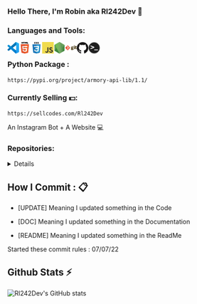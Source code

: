 ### Hello There, I'm Robin aka Rl242Dev 👋 

### Languages and Tools:

<img align="left" alt="Visual Studio Code" width="26px" src="https://raw.githubusercontent.com/github/explore/80688e429a7d4ef2fca1e82350fe8e3517d3494d/topics/visual-studio-code/visual-studio-code.png" />
<img align="left" alt="HTML5" width="26px" src="https://raw.githubusercontent.com/github/explore/80688e429a7d4ef2fca1e82350fe8e3517d3494d/topics/html/html.png" />
<img align="left" alt="CSS3" width="26px" src="https://raw.githubusercontent.com/github/explore/80688e429a7d4ef2fca1e82350fe8e3517d3494d/topics/css/css.png" />
<img align="left" alt="JavaScript" width="26px" src="https://raw.githubusercontent.com/github/explore/80688e429a7d4ef2fca1e82350fe8e3517d3494d/topics/javascript/javascript.png" />
<img align="left" alt="Node.js" width="26px" src="https://raw.githubusercontent.com/github/explore/80688e429a7d4ef2fca1e82350fe8e3517d3494d/topics/nodejs/nodejs.png" />
<img align="left" alt="Git" width="26px" src="https://raw.githubusercontent.com/github/explore/80688e429a7d4ef2fca1e82350fe8e3517d3494d/topics/git/git.png" />
<img align="left" alt="GitHub" width="26px" src="https://raw.githubusercontent.com/github/explore/78df643247d429f6cc873026c0622819ad797942/topics/github/github.png" />
<img align="left" alt="Terminal" width="26px" src="https://raw.githubusercontent.com/github/explore/80688e429a7d4ef2fca1e82350fe8e3517d3494d/topics/terminal/terminal.png" />

<br />

### Python Package :
    
    https://pypi.org/project/armory-api-lib/1.1/

### Currently Selling 💵: 

    https://sellcodes.com/Rl242Dev

An Instagram Bot + A Website 💻

### Repositories: 

<details>

## Stink : [<img align="left" width="26px" src="https://raw.githubusercontent.com/github/explore/78df643247d429f6cc873026c0622819ad797942/topics/github/github.png">][Stink] 💻
   Stink is an application develloped by [Nefta] and me.
   
   Working : ✔
   
   Status : Abandoned
## Covid-Prevention : [<img align="left" width="26px" src="https://raw.githubusercontent.com/github/explore/78df643247d429f6cc873026c0622819ad797942/topics/github/github.png">][Covid] 😷
   A module that i've created for a project.
   
   Working : ✔
   
   Status : Finished
## Pythagore Solver : [<img align="left" width="26px" src="https://raw.githubusercontent.com/github/explore/78df643247d429f6cc873026c0622819ad797942/topics/github/github.png">][Pythagore] 🎓
   A solver for Pythagore Problems, project for school.
   
   Working : ✔
   
   Status : Finished
## Website : [<img align="left" width="26px" src="https://raw.githubusercontent.com/github/explore/78df643247d429f6cc873026c0622819ad797942/topics/github/github.png">][Site] 🌐
   The code of my Website. 
   
   Working : ✔
   
   Status : Working On
## LifeMotto : [<img align="left" width="26px" src="https://raw.githubusercontent.com/github/explore/78df643247d429f6cc873026c0622819ad797942/topics/github/github.png">][LifeMotto] 💭
   A LifeMotto but the programming Version.
   
   Working : ✔
   
   Status : Finished
## AverageCalculator : [<img align="left" width="26px" src="https://raw.githubusercontent.com/github/explore/78df643247d429f6cc873026c0622819ad797942/topics/github/github.png">][Virus] 📊
   A Calculator for Averages, project for school.
   
   Working : ✔
   
   Status: Finished
## Virus : [<img align="left" width="26px" src="https://raw.githubusercontent.com/github/explore/78df643247d429f6cc873026c0622819ad797942/topics/github/github.png">][Virus] ❌ 
   Viruses that i've created,
   
      - IncognitoMode
      
      - ReplicateDosTool
      
      - IpGrefferVirus
      
      - ReplicateVirus
   
   Working : ✔
   
   Status : Finished
## IpSelect : [<img align="left" width="26px" src="https://raw.githubusercontent.com/github/explore/78df643247d429f6cc873026c0622819ad797942/topics/github/github.png">][IpSelector]📶                  
Explanation of mysql-python + simple project for showing

   Working : ✔

   Status : Finished
   
 ## ArmaDashboard : [<img align="left" width="26px" src="https://raw.githubusercontent.com/github/explore/78df643247d429f6cc873026c0622819ad797942/topics/github/github.png">][ArmaDashBoard]📄
 A DashBoard for Arma 3 Databases, explaining how to use Symfony + MySql
 
   Working : ✔
 
   Status : Finished
   
## SqlInsert : [<img align="left" width="26px" src="https://raw.githubusercontent.com/github/explore/78df643247d429f6cc873026c0622819ad797942/topics/github/github.png">][SqlInsert]📦
A Python file used to insert data easily in your sql tables.

   Working : ✔
   
   Status : Finished
   
## InfoPinger : [<img align="left" width="26px" src="https://raw.githubusercontent.com/github/explore/78df643247d429f6cc873026c0622819ad797942/topics/github/github.png">][InfoPinger]🔍
    
   A Python "Hacking" Information "software"

   Working : ✔
   
   Status : Finished
   
</details>

## How I Commit : 📋

   - [UPDATE] Meaning I updated something in the Code

   - [DOC] Meaning I updated something in the Documentation

   - [README] Meaning I updated something in the ReadMe

Started these commit rules : 07/07/22

## Github Stats :zap:

  ![Rl242Dev's GitHub stats](https://github-readme-stats.vercel.app/api?username=Rl242Dev&count_private=true&show_icons=true&theme=gotham&hide_border=true)



[Website]: https://rl242dev.github.io/Rl242.github.io/
[Covid]: https://github.com/Rl242Dev/Covid-Prevention
[Stink]: https://github.com/Rl242Dev/Stink
[Pythagore]: https://github.com/Rl242Dev/PythagoreSolver
[LifeMotto]: https://github.com/Rl242Dev/LifeMotto
[Average]: https://github.com/Rl242Dev/AverageCalculator
[Virus]: https://github.com/Rl242Dev/Virus
[Site]: https://github.com/Rl242Dev/Rl242.github.io
[Nefta]: https://github.com/Neftaaa
[IpSelector]: https://github.com/Rl242Dev/IpSelector
[ArmaDashBoard]: https://github.com/Rl242Dev/ArmaDashboard
[SqlInsert]: https://github.com/Rl242Dev/SqlInsert
[InfoPinger]: https://github.com/Rl242Dev/InfoPinger
